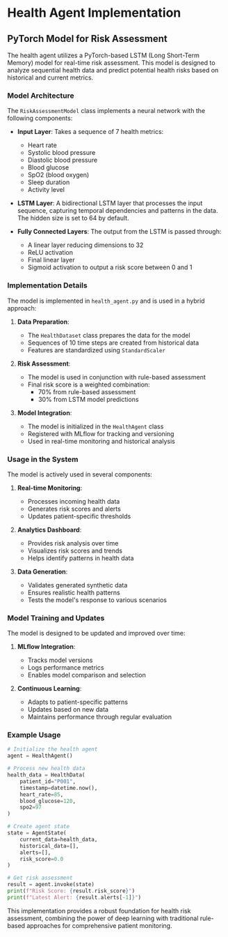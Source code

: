 # Health Agent Implementation

## PyTorch Model for Risk Assessment

The health agent utilizes a PyTorch-based LSTM (Long Short-Term Memory) model for real-time risk assessment. This model is designed to analyze sequential health data and predict potential health risks based on historical and current metrics.

### Model Architecture

The `RiskAssessmentModel` class implements a neural network with the following components:

- **Input Layer**: Takes a sequence of 7 health metrics:
  - Heart rate
  - Systolic blood pressure
  - Diastolic blood pressure
  - Blood glucose
  - SpO2 (blood oxygen)
  - Sleep duration
  - Activity level

- **LSTM Layer**: A bidirectional LSTM layer that processes the input sequence, capturing temporal dependencies and patterns in the data. The hidden size is set to 64 by default.

- **Fully Connected Layers**: The output from the LSTM is passed through:
  - A linear layer reducing dimensions to 32
  - ReLU activation
  - Final linear layer
  - Sigmoid activation to output a risk score between 0 and 1

### Implementation Details

The model is implemented in `health_agent.py` and is used in a hybrid approach:

1. **Data Preparation**:
   - The `HealthDataset` class prepares the data for the model
   - Sequences of 10 time steps are created from historical data
   - Features are standardized using `StandardScaler`

2. **Risk Assessment**:
   - The model is used in conjunction with rule-based assessment
   - Final risk score is a weighted combination:
     - 70% from rule-based assessment
     - 30% from LSTM model predictions

3. **Model Integration**:
   - The model is initialized in the `HealthAgent` class
   - Registered with MLflow for tracking and versioning
   - Used in real-time monitoring and historical analysis

### Usage in the System

The model is actively used in several components:

1. **Real-time Monitoring**:
   - Processes incoming health data
   - Generates risk scores and alerts
   - Updates patient-specific thresholds

2. **Analytics Dashboard**:
   - Provides risk analysis over time
   - Visualizes risk scores and trends
   - Helps identify patterns in health data

3. **Data Generation**:
   - Validates generated synthetic data
   - Ensures realistic health patterns
   - Tests the model's response to various scenarios

### Model Training and Updates

The model is designed to be updated and improved over time:

1. **MLflow Integration**:
   - Tracks model versions
   - Logs performance metrics
   - Enables model comparison and selection

2. **Continuous Learning**:
   - Adapts to patient-specific patterns
   - Updates based on new data
   - Maintains performance through regular evaluation

### Example Usage

```python
# Initialize the health agent
agent = HealthAgent()

# Process new health data
health_data = HealthData(
    patient_id="P001",
    timestamp=datetime.now(),
    heart_rate=85,
    blood_glucose=120,
    spo2=97
)

# Create agent state
state = AgentState(
    current_data=health_data,
    historical_data=[],
    alerts=[],
    risk_score=0.0
)

# Get risk assessment
result = agent.invoke(state)
print(f"Risk Score: {result.risk_score}")
print(f"Latest Alert: {result.alerts[-1]}")
```

This implementation provides a robust foundation for health risk assessment, combining the power of deep learning with traditional rule-based approaches for comprehensive patient monitoring. 